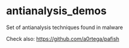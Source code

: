 # antianalysis_demos
Set of antianalysis techniques found in malware

Check also: https://github.com/a0rtega/pafish
